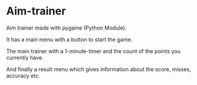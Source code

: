# Aim-trainer
Aim trainer made with pygame (Python Module).

It has a main menu with a button to start the game.

The main trainer with a 1-minute-timer and the count of the points you currently have.

And finally a result menu which gives information about the score, misses, accuracy etc.
